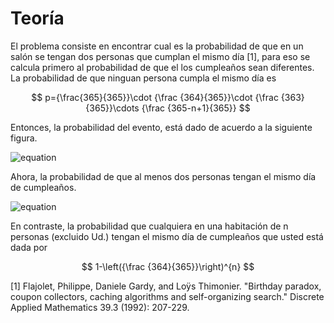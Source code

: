 # Teoría
El problema consiste en encontrar cual es la probabilidad de que en un salón se tengan dos personas que cumplan el mismo día [1], para eso se calcula primero al probabilidad de que el los cumpleaños sean diferentes. La probabilidad de que ninguan persona cumpla el mismo día es 

$$
p={\frac{365}{365}}\cdot {\frac  {364}{365}}\cdot {\frac  {363}{365}}\cdots {\frac  {365-n+1}{365}}
$$

Entonces, la probabilidad del evento, está dado de acuerdo a la siguiente figura.

![equation](https://wikimedia.org/api/rest_v1/media/math/render/svg/5e0a6a40789554ad7dce66f8ce47c3e7a06e92bb)

Ahora, la probabilidad de que al menos dos personas tengan el mismo día de cumpleaños.

![equation](https://wikimedia.org/api/rest_v1/media/math/render/svg/86b6c0a250b4bb389e96ae3b739dfbfad3a2af95)

En contraste, la probabilidad que cualquiera en una habitación de n personas (excluido Ud.) tengan el mismo día de cumpleaños que usted está dada por

$$
1-\left({\frac  {364}{365}}\right)^{n}
$$

[1] Flajolet, Philippe, Daniele Gardy, and Loÿs Thimonier. "Birthday paradox, coupon collectors, caching algorithms and self-organizing search." Discrete Applied Mathematics 39.3 (1992): 207-229.